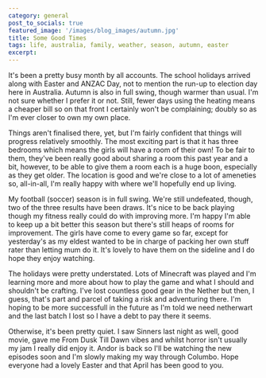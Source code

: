```yaml
---
category: general
post_to_socials: true
featured_image: '/images/blog_images/autumn.jpg'
title: Some Good Times
tags: life, australia, family, weather, season, autumn, easter
excerpt: 
---
```


It's been a pretty busy month by all accounts. The school holidays arrived along with Easter and ANZAC Day, not to mention the run-up to election day here in Australia. Autumn is also in full swing, though warmer than usual. I'm not sure whether I prefer it or not. Still, fewer days using the heating means a cheaper bill so on that front I certainly won't be complaining; doubly so as I'm ever closer to own my own place.

Things aren't finalised there, yet, but I'm fairly confident that things will progress relatively smoothly. The most exciting part is that it has three bedrooms which means the girls will have a room of their own! To be fair to them, they've been really good about sharing a room this past year and a bit, however, to be able to give them a room each is a huge boon, especially as they get older. The location is good and we're close to a lot of ameneties so, all-in-all, I'm really happy with where we'll hopefully end up living.

My football (soccer) season is in full swing. We're still undefeated, though, two of the three results have been draws. It's nice to be back playing though my fitness really could do with improving more. I'm happy I'm able to keep up a bit better this season but there's still heaps of rooms for improvement. The girls have come to every game so far, except for yesterday's as my eldest wanted to be in charge of packing her own stuff rater than letting mum do it. It's lovely to have them on the sideline and I do hope they enjoy watching.

The holidays were pretty understated. Lots of Minecraft was played and I'm learning more and more about how to play the game and what I should and shouldn't be crafting. I've lost countless good gear in the Nether but then, I guess, that's part and parcel of taking a risk and adventuring there. I'm hoping to be more successfull in the future as I'm told we need netherwart and the last batch I lost so I have a debt to pay there it seems.

Otherwise, it's been pretty quiet. I saw Sinners last night as well, good movie, gave me From Dusk Till Dawn vibes and whilst horror isn't usually my jam I really did enjoy it. Andor is back so I'll be watching the new episodes soon and I'm slowly making my way through Columbo. Hope everyone had a lovely Easter and that April has been good to you.
